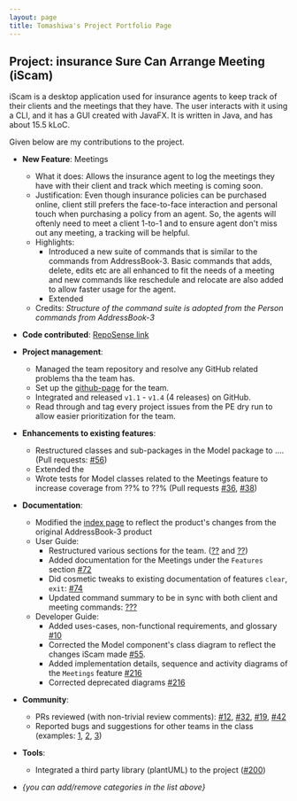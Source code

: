 ```yaml
---
layout: page
title: Tomashiwa's Project Portfolio Page
---
```


## Project: insurance Sure Can Arrange Meeting (iScam)

iScam is a desktop application used for insurance agents to keep track of their clients and the meetings that they have. The user interacts with it using a CLI, and it has a GUI created with JavaFX. It is written in Java, and has about 15.5 kLoC.

Given below are my contributions to the project.

* **New Feature**: Meetings
  * What it does: Allows the insurance agent to log the meetings they have with their client and track which meeting is coming soon. 
  * Justification: Even though insurance policies can be purchased online, client still prefers the face-to-face interaction and personal touch when purchasing a policy from an agent. So, the agents will oftenly need to meet a client 1-to-1 and to ensure agent don't miss out any meeting, a tracking will be helpful.
  * Highlights: 
      * Introduced a new suite of commands that is similar to the commands from AddressBook-3. Basic commands that adds, delete, edits etc are all enhanced to fit the needs of a meeting and new commands like reschedule and relocate are also added to allow faster usage for the agent.
      * Extended
  * Credits: *Structure of the command suite is adopted from the Person commands from AddressBook-3*
  

* **Code contributed**: [RepoSense link](https://nus-cs2103-ay2021s2.github.io/tp-dashboard/?search=tomashiwa&sort=groupTitle&sortWithin=title&timeframe=commit&mergegroup=&groupSelect=groupByAuthors&breakdown=true&checkedFileTypes=docs~functional-code~test-code~other&since=2021-02-19&tabOpen=true&tabType=authorship&tabAuthor=Tomashiwa&tabRepo=AY2021S2-CS2103-W17-4%2Ftp%5Bmaster%5D&authorshipIsMergeGroup=false&authorshipFileTypes=docs~functional-code~test-code~other&authorshipIsBinaryFileTypeChecked=false)


* **Project management**:
    * Managed the team repository and resolve any GitHub related problems tha the team has.
    * Set up the [github-page](https://ay2021s2-cs2103-w17-4.github.io/tp/) for the team.   
    * Integrated and released `v1.1` - `v1.4` (4 releases) on GitHub.
    * Read through and tag every project issues from the PE dry run to allow easier prioritization for the team.


* **Enhancements to existing features**:
  * Restructured classes and sub-packages in the Model package to .... (Pull requests: [\#56](https://github.com/AY2021S2-CS2103-W17-4/tp/pull/55))
  * Extended the 
  * Wrote tests for Model classes related to the Meetings feature to increase coverage from ??% to ??% (Pull requests [\#36](), [\#38]())


* **Documentation**:
  * Modified the [index page](https://ay2021s2-cs2103-w17-4.github.io/tp/) to reflect the product's changes from the original AddressBook-3 product
  * User Guide:
    * Restructured various sections for the team. ([??]() and [??]())
    * Added documentation for the Meetings under the `Features` section [\#72]()
    * Did cosmetic tweaks to existing documentation of features `clear`, `exit`: [\#74]()
    * Updated command summary to be in sync with both client and meeting commands: [???]()
  * Developer Guide:
    * Added uses-cases, non-functional requirements, and glossary [\#10](https://github.com/AY2021S2-CS2103-W17-4/tp/pull/10)
    * Corrected the Model component's class diagram to reflect the changes iScam made [\#55](https://github.com/AY2021S2-CS2103-W17-4/tp/pull/55).
    * Added implementation details, sequence and activity diagrams of the `Meetings` feature [\#216](https://github.com/AY2021S2-CS2103-W17-4/tp/pull/216)
    * Corrected deprecated diagrams [\#216](https://github.com/AY2021S2-CS2103-W17-4/tp/pull/216)


* **Community**:
  * PRs reviewed (with non-trivial review comments): [\#12](), [\#32](), [\#19](), [\#42]()
  * Reported bugs and suggestions for other teams in the class (examples: [1](), [2](), [3]())


* **Tools**:
    * Integrated a third party library (plantUML) to the project ([\#200](https://github.com/AY2021S2-CS2103-W17-4/tp/pull/200))


* _{you can add/remove categories in the list above}_
